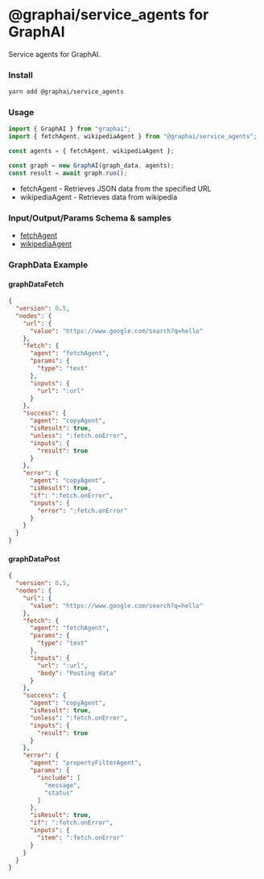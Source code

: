 
# @graphai/service_agents for GraphAI

Service agents for GraphAI.

### Install

```sh
yarn add @graphai/service_agents
```


### Usage

```typescript
import { GraphAI } from "graphai";
import { fetchAgent, wikipediaAgent } from "@graphai/service_agents";

const agents = { fetchAgent, wikipediaAgent };

const graph = new GraphAI(graph_data, agents);
const result = await graph.run();
```

- fetchAgent - Retrieves JSON data from the specified URL
- wikipediaAgent - Retrieves data from wikipedia

### Input/Output/Params Schema & samples
 - [fetchAgent](https://github.com/receptron/graphai/blob/main/docs/agentDocs/service/fetchAgent.md)
 - [wikipediaAgent](https://github.com/receptron/graphai/blob/main/docs/agentDocs/service/wikipediaAgent.md)





### GraphData Example

#### graphDataFetch
```json
{
  "version": 0.5,
  "nodes": {
    "url": {
      "value": "https://www.google.com/search?q=hello"
    },
    "fetch": {
      "agent": "fetchAgent",
      "params": {
        "type": "text"
      },
      "inputs": {
        "url": ":url"
      }
    },
    "success": {
      "agent": "copyAgent",
      "isResult": true,
      "unless": ":fetch.onError",
      "inputs": {
        "result": true
      }
    },
    "error": {
      "agent": "copyAgent",
      "isResult": true,
      "if": ":fetch.onError",
      "inputs": {
        "error": ":fetch.onError"
      }
    }
  }
}
```

#### graphDataPost
```json
{
  "version": 0.5,
  "nodes": {
    "url": {
      "value": "https://www.google.com/search?q=hello"
    },
    "fetch": {
      "agent": "fetchAgent",
      "params": {
        "type": "text"
      },
      "inputs": {
        "url": ":url",
        "body": "Posting data"
      }
    },
    "success": {
      "agent": "copyAgent",
      "isResult": true,
      "unless": ":fetch.onError",
      "inputs": {
        "result": true
      }
    },
    "error": {
      "agent": "propertyFilterAgent",
      "params": {
        "include": [
          "message",
          "status"
        ]
      },
      "isResult": true,
      "if": ":fetch.onError",
      "inputs": {
        "item": ":fetch.onError"
      }
    }
  }
}
```




